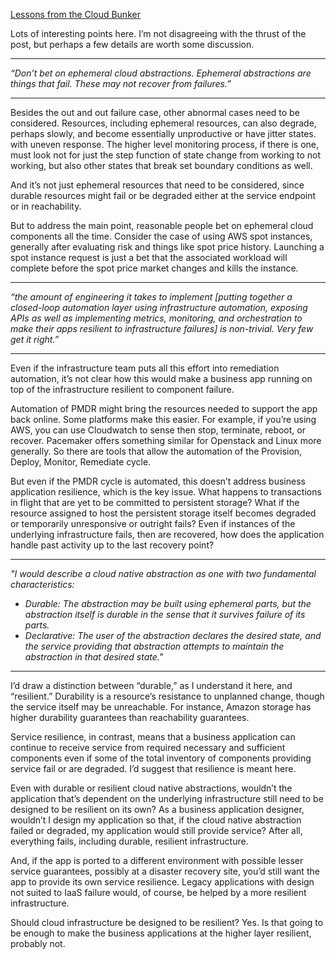 [Lessons from the Cloud Bunker](https://www.subbu.org/blog/2015/08/lessons-from-the-cloud-bunker)

Lots of interesting points here. I’m not disagreeing with the thrust of the post, but perhaps a few details are worth some discussion.

--------------------------------------------

*“Don’t bet on ephemeral cloud abstractions. Ephemeral abstractions are things that fail. 
These may not recover from failures.”*

--------------------------------------------

Besides the out and out failure case, other abnormal cases need to be considered. Resources, including ephemeral resources, can also degrade, perhaps slowly, and become essentially unproductive or have jitter states. with uneven response. The higher level monitoring process, if there is one, must look not for just the step function of state change from working to not working, but also other states that break set boundary conditions as well. 

And it’s not just ephemeral resources that need to be considered, since durable resources might fail or be degraded either at the service endpoint or in reachability.  

But to address the main point, reasonable people bet on ephemeral cloud components all the time. Consider the case of using AWS spot instances, generally after evaluating risk and things like spot price history. Launching a spot instance request is just a bet that the associated workload will complete before the spot price market changes and kills the instance.

--------------------------------------------------------

*“the amount of engineering it takes to implement \[putting together a closed-loop automation layer using infrastructure automation, exposing APIs as well as implementing metrics, monitoring, and orchestration to make their apps resilient to infrastructure failures\] is non-trivial. Very few get it right.”*

--------------------------------------------------------  

Even if the infrastructure team puts all this effort into remediation automation, it’s not clear how this would make a business app running on top of the infrastructure resilient to component failure. 

Automation of PMDR might bring the resources needed to support the app back online. 
Some platforms make this easier. For example, if you’re using AWS, you can use Cloudwatch to sense then stop, terminate, reboot, or recover. Pacemaker offers something similar for Openstack and Linux more generally. So there are tools that allow the automation of the Provision, Deploy, Monitor, Remediate cycle.

But even if the PMDR cycle is automated, this doesn’t address business application resilience, which is the key issue. What happens to transactions in flight that are yet to be committed to persistent storage? What if the resource assigned to host the persistent storage itself becomes degraded or temporarily unresponsive or outright fails? 
Even if instances of the underlying infrastructure fails, then are recovered, how does the application handle past activity up to the last recovery point?

-------------------------------------------------------------------------

*"I would describe a cloud native abstraction as one with two fundamental characteristics:*
- *Durable: The abstraction may be built using ephemeral parts, 
but the abstraction itself is durable in the sense that it survives failure of its parts.*
- *Declarative: The user of the abstraction declares the desired state, 
and the service providing that abstraction attempts to maintain the abstraction in that desired state."*

-----------------------------------------------------------------------------

I’d draw a distinction between “durable,” as I understand it here, and “resilient.” 
Durability is a resource’s resistance to unplanned change, though the service itself may be unreachable. For instance, Amazon storage has higher durability guarantees than reachability guarantees.

Service resilience, in contrast, means that a business application can continue to receive service from required necessary and sufficient components even if some of the total inventory of components providing service fail or are degraded. I’d suggest that resilience is meant here.

Even with durable or resilient cloud native abstractions, wouldn’t the application that’s dependent on the underlying infrastructure still need to be designed to be resilient on its own? As a business application designer, wouldn’t I design my application so that, if the cloud native abstraction failed or degraded, my application would still provide service? After all, everything fails, including durable, resilient infrastructure.

And, if the app is ported to a different environment with possible lesser service guarantees, possibly at a disaster recovery site, you’d still want the app to provide its own service resilience. Legacy applications with design not suited to IaaS failure would, of course, be helped by a more resilient infrastructure.

Should cloud infrastructure be designed to be resilient? Yes. Is that going to be enough to make the business applications at the higher layer resilient, probably not.
